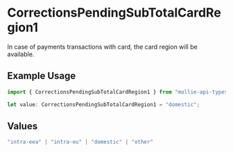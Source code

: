 # CorrectionsPendingSubTotalCardRegion1

In case of payments transactions with card, the card region will be available.

## Example Usage

```typescript
import { CorrectionsPendingSubTotalCardRegion1 } from "mollie-api-typescript/models/operations";

let value: CorrectionsPendingSubTotalCardRegion1 = "domestic";
```

## Values

```typescript
"intra-eea" | "intra-eu" | "domestic" | "other"
```